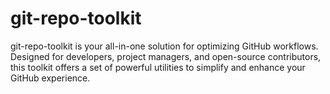 # git-repo-toolkit
git-repo-toolkit is your all-in-one solution for optimizing GitHub workflows. Designed for developers, project managers, and open-source contributors, this toolkit offers a set of powerful utilities to simplify and enhance your GitHub experience.
